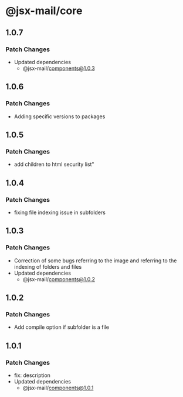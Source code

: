 # @jsx-mail/core

## 1.0.7

### Patch Changes

- Updated dependencies
  - @jsx-mail/components@1.0.3

## 1.0.6

### Patch Changes

- Adding specific versions to packages

## 1.0.5

### Patch Changes

- add children to html security list"

## 1.0.4

### Patch Changes

- fixing file indexing issue in subfolders

## 1.0.3

### Patch Changes

- Correction of some bugs referring to the image and referring to the indexing of folders and files
- Updated dependencies
  - @jsx-mail/components@1.0.2

## 1.0.2

### Patch Changes

- Add compile option if subfolder is a file

## 1.0.1

### Patch Changes

- fix: description
- Updated dependencies
  - @jsx-mail/components@1.0.1
